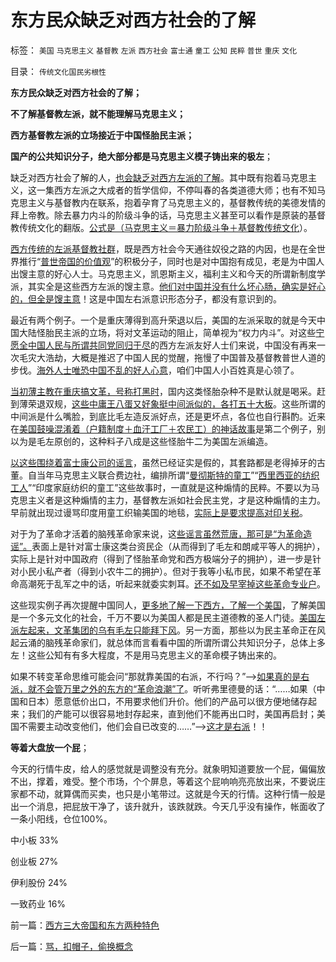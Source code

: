 # 东方民众缺乏对西方社会的了解

标签： `美国` `马克思主义` `基督教` `左派` `西方社会` `富士通` `童工` `公知` `民粹` `普世` `重庆` `文化` 

目录： `传统文化国民劣根性`

**东方民众缺乏对西方社会的了解；**

**不了解基督教左派，就不能理解马克思主义；**

**西方基督教左派的立场接近于中国怪胎民主派；**

**国产的公共知识分子，绝大部分都是马克思主义模子铸出来的极左**；

缺乏对西方社会了解的人，[也会缺乏对西方左派的了解](../../../2011/4/5/西方洋五毛专门坑害后进社会.md)。其中既有抱着马克思主义，这一集西方左派之大成者的哲学信仰，不停叫春的各类道德大师；也有不知马克思主义与基督教内在联系，抱着孕育了马克思主义的，基督教传统的美德发情的拜上帝教。除去暴力内斗的阶级斗争的话，马克思主义甚至可以看作是原装的基督教传统文化的翻版。[公式是（马克思主义＝暴力阶级斗争＋基督教传统文化](../../../2011/10/30/“国家垄断资本主义”的大脑急转弯.md)）。

[西方传统的左派基督教社群](../../../2011/3/23/西方传统文化的愚昧落后.md)，既是西方社会今天通往奴役之路的内因，也是在全世界推行“[普世帝国的价值观](../../../2011/9/2/普世帝国的天下主义.md)”的积极分子，同时也是对中国抱有成见，老是为中国人出馊主意的好心人士。马克思主义，凯恩斯主义，福利主义和今天的所谓新制度学派，其实全是这些西方左派的馊主意。[他们对中国并没有什么坏心肠，确实是好心的，但全是馊主意](../../../2011/7/18/明确美式民主优越性，否定“全面西化”.md)！这是中国左右派意识形态分子，都没有意识到的。

最近有两个例子。一个是重庆薄得到高升荣退以后，美国的左派采取的就是今天中国大陆怪胎民主派的立场，将对文革运动的阻止，简单视为“权力内斗”。对这些[宁愿全中国人民与所谓共同党同归于尽](../../../2010/10/18/权威仅用于意识形态；敌视中国的西方左派；.md)的西方左派友好人士们来说，中国没有再来一次毛灾大浩劫，大概是推迟了中国人民的觉醒，拖慢了中国普及基督教普世人道的步伐。[海外人士唯恐中国不乱的好人心意](../../../2009/7/7/客观看待海外人士看待中国不民主的观点.md)，咱们中国人小百姓真是心领了。

[当初薄主教在重庆搞文革，号称打黑时](../../../2012/3/21/重庆打黑说话算数，只办文强一个官.md)，国内这类怪胎杂种不是默认就是喝采。赶到薄荣退双规，[这些中庸王八蛋又好象挺中间派似的，各打五十大板](../../../2009/8/24/中庸枉法,惩善扬恶,坏事做尽.md)。这些所谓的中间派是什么嘴脸，到底比毛左造反派好点，还是更坏点，各位也自行斟酌。近来在[美国鼓噪混淆着（户籍制度＋血汗工厂＋农民工）的神话故事](../../../2009/9/19/农民工对地方经济发展的贡献为零！GDP除外.md)是第二个例子，别以为是毛左原创的，这种料子八成是这些怪胎牛二为美国左派编造。

[以这些围绕着富士康公司的谣言](../../../2010/5/29/富士康类廉价出口企业对中国没有贡献.md)，虽然已经证实是假的，其套路都是老得掉牙的古董。自当年马克思主义联合费边社，编排所谓“[曼彻斯特的童工](../../../2009/12/30/自造伪证循环的马恩“历史唯物主义”.md)”“[西里西亚的纺织工人](../../../2010/10/9/波普尔批判的选择性采证和马克思的创造性伪证.md)”“印度家庭纺织的童工”这些故事时，一直就是这种煽情的民粹。不要以为马克思主义者是这种煽情的主力，基督教左派如社会民主党，才是这种煽情的主力。早前就出现过谩骂印度用童工织输美国的地毯，[实际上是要求提高对印关税](../../../2009/11/3/欧美反华人权卫士都是些什么人？.md)。

对于为了革命才活着的脑残革命家来说，这[些谣言虽然荒唐，那可是“为革命造谣”。](../../../2011/4/22/卡扎菲的雇佣军和利比亚的户籍制度.md)表面上是针对富士康这类台资民企（从而得到了毛左和朗咸平等人的拥护），实际上是针对中国政府（得到了怪胎革命党和西方极端分子的拥护），进一步是针对小民小私产者（得到小农牛二的拥护）。但对于我等小私市民，如果不希望在革命高潮死于乱军之中的话，听起来就委实刺耳。[还不如及早宰掉这些革命专业户](../../../2012/2/17/任何革命都是极端的，极端分子就是革命分子.md)。

这些现实例子再次提醒中国同人，[更多地了解一下西方，了解一个美国](../../../2011/4/5/西方洋五毛专门坑害后进社会.md)，了解美国是一个多元文化的社会，千万不要以为美国人都是民主道德教的圣人门徒。[美国左派左起来，文革集团的乌有毛左只能拜下风](../../../2011/3/23/西方传统文化的愚昧落后.md)。另一方面，那些以为民主革命正在风起云涌的脑残革命家们，就总体而言看看中国的所谓所谓公共知识分子，总体上多左！这些公知有有多大程度，不是用马克思主义的革命模子铸出来的。

如果不转变革命思维可能会问“那就靠美国的右派，不行吗？”——>[如果真的是右派，就不会管万里之外的东方的“革命浪潮”了](../../../2009/6/15/国际人权社会原则其实是“永恒的利益”.md)。听听弗里德曼的话：“……如果（中国和日本）愿意低价出口，不用要求他们升价。他们的产品可以很方便地储存起来；我们的产能可以很容易地封存起来，直到他们不能再出口时，美国再启封；美国不需要主动改变他们，他们会自已改变的……”——>[这才是右派](../../../2009/6/14/认清西方社会所谓的人权价值观的真相.md)！！

**等着大盘放一个屁**；

今天的行情牛皮，给人的感觉就是调整没有充分。就象明知道要放一个屁，偏偏放不出，撑着，难受。整个市场，个个屏息，等着这个屁响响亮亮放出来，不要说庄家都不动，就算偶而买卖，也只是小笔带过。这就是今天的行情。这种行情一般是出一个消息，把屁放干净了，该升就升，该跌就跌。今天几乎没有操作，帐面收了一条小阳线，仓位100%。

中小板 33%

创业板 27%

伊利股份 24%

一致药业 16%



前一篇：[西方三大帝国和东方两种特色](../../../2012/3/26/西方三大帝国和东方两种特色.md)

后一篇：[骂，扣帽子，偷换概念](../../../2012/3/27/骂，扣帽子，偷换概念.md)
